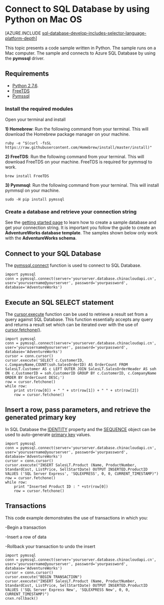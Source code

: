 <properties 
	pageTitle="Connect to SQL Database by using Python on Mac OS" 
	description="Presents a Python code sample you can use to connect to Azure SQL Database from a Mac. The sample uses the pymssql driver."
	services="sql-database" 
	documentationCenter="" 
	authors="meet-bhagdev" 
	manager="jeffreyg" 
	editor=""/>


<tags
	ms.service="sql-database"
	ms.date="07/16/2015"
	wacn.date=""/>


# Connect to SQL Database by using Python on Mac OS


[AZURE.INCLUDE [sql-database-develop-includes-selector-language-platform-depth](../includes/sql-database-develop-includes-selector-language-platform-depth.md)]


This topic presents a code sample written in Python. The sample runs on a Mac computer. The sample and connects to Azure SQL Database by using the **pymssql** driver. 


## Requirements


- [Python 2.7.6](https://www.python.org/download/releases/2.7.6/).
- [FreeTDS](https://github.com/brianb/FreeTDS)
- [Pymssql](https://github.com/pymssql/pymssql)

### Install the required modules


Open your terminal and install

**1) Homebrew**: Run the following command from your terminal. This will download the Homebrew package manager on your machine.

    ruby -e "$(curl -fsSL https://raw.githubusercontent.com/Homebrew/install/master/install)"

**2) FreeTDS**: Run the following command from your terminal. This will download FreeTDS on your machine. FreeTDS is required for pymmsql to work.

    brew install FreeTDS
  
**3) Pymmsql**: Run the following command from your terminal. This will install pymmsql on your machine.

    sudo -H pip install pymssql

### Create a database and retrieve your connection string


See the [getting started page](/documentation/articles/sql-database-get-started) to learn how to create a sample database and get your connection string. It is important you follow the guide to create an **AdventureWorks database template**. The samples shown below only work with the **AdventureWorks schema**. 


## Connect to your SQL Database


The [pymssql.connect](http://pymssql.org/en/latest/ref/pymssql.html) function is used to connect to SQL Database.

	import pymssql
	conn = pymssql.connect(server='yourserver.database.chinacloudapi.cn', user='yourusername@yourserver', password='yourpassword', database='AdventureWorks')


## Execute an SQL SELECT statement

The [cursor.execute](http://pymssql.org/en/latest/ref/pymssql.html#pymssql.Cursor.execute) function can be used to retrieve a result set from a query against SQL Database. This function essentially accepts any query and returns a result set which can be iterated over with the use of [cursor.fetchone()](http://pymssql.org/en/latest/ref/pymssql.html#pymssql.Cursor.fetchone).


	import pymssql
	conn = pymssql.connect(server='yourserver.database.chinacloudapi.cn', user='yourusername@yourserver', password='yourpassword', database='AdventureWorks')
	cursor = conn.cursor()
	cursor.execute('SELECT c.CustomerID, c.CompanyName,COUNT(soh.SalesOrderID) AS OrderCount FROM SalesLT.Customer AS c LEFT OUTER JOIN SalesLT.SalesOrderHeader AS soh ON c.CustomerID = soh.CustomerID GROUP BY c.CustomerID, c.CompanyName ORDER BY OrderCount DESC;')
	row = cursor.fetchone()
	while row:
	    print str(row[0]) + " " + str(row[1]) + " " + str(row[2]) 	
	    row = cursor.fetchone()


## Insert a row, pass parameters, and retrieve the generated primary key

In SQL Database the [IDENTITY](https://msdn.microsoft.com/zh-cn/library/ms186775.aspx) property and the [SEQUENCE](https://msdn.microsoft.com/zh-cn/library/ff878058.aspx) object can be used to auto-generate [primary key](https://msdn.microsoft.com/zh-cn/library/ms179610.aspx) values. 


	import pymssql
	conn = pymssql.connect(server='yourserver.database.chinacloudapi.cn', user='yourusername@yourserver', password='yourpassword', database='AdventureWorks')
	cursor = conn.cursor()
	cursor.execute("INSERT SalesLT.Product (Name, ProductNumber, StandardCost, ListPrice, SellStartDate) OUTPUT INSERTED.ProductID VALUES ('SQL Server Express', 'SQLEXPRESS', 0, 0, CURRENT_TIMESTAMP)")
	row = cursor.fetchone()
	while row:
	    print "Inserted Product ID : " +str(row[0])
	    row = cursor.fetchone()


## Transactions


This code example demonstrates the use of transactions in which you:


-Begin a transaction

-Insert a row of data

-Rollback your transaction to undo the insert


	import pymssql
	conn = pymssql.connect(server='yourserver.database.chinacloudapi.cn', user='yourusername@yourserver', password='yourpassword', database='AdventureWorks')
	cursor = conn.cursor()
	cursor.execute("BEGIN TRANSACTION")
	cursor.execute("INSERT SalesLT.Product (Name, ProductNumber, StandardCost, ListPrice, SellStartDate) OUTPUT INSERTED.ProductID VALUES ('SQL Server Express New', 'SQLEXPRESS New', 0, 0, CURRENT_TIMESTAMP)")
	cnxn.rollback()

 
